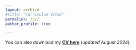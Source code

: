 ```yaml
---
layout: archive
#title: "Curriculum Vitae"
permalink: /cv/
author_profile: true

---
```


You can also download my [**CV here**](../files/Pan_Chen_CV.pdf) (*updated August 2024*).

<object data="../files/Pan_Chen_CV.pdf" width="1000" height="1000" type='application/pdf'></object>
